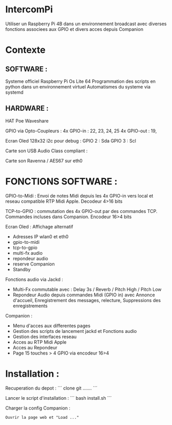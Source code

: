 # IntercomPi

Utiliser un Raspberry Pi 4B dans un environnement broadcast avec diverses fonctions associees aux GPIO et divers acces depuis Companion

# Contexte
## SOFTWARE :
Systeme officiel Raspberry Pi Os Lite 64
Programmation des scripts en python dans un environnement virtuel
Automatismes du systeme via systemd

## HARDWARE :

HAT Poe Waveshare

GPIO via Opto-Coupleurs :
4x GPIO-in : 22, 23, 24, 25
4x GPIO-out : 19, 

Ecran Oled 128x32 i2c pour debug :
GPIO 2 : Sda
GPIO 3 : Scl

Carte son USB Audio Class compliant :

Carte son Ravenna / AES67 sur eth0

# FONCTIONS SOFTWARE :

GPIO-to-Midi : Envoi de notes Midi depuis les 4x GPIO-in vers local et reseau compatible RTP Midi Apple. Decodeur 4>16 bits

TCP-to-GPIO : commutation des 4x GPIO-out par des commandes TCP. Commandes incluses dans Companion. Encodeur 16>4 bits

Ecran Oled : Affichage alternatif
  - Adresses IP wlan0 et eth0
  - gpio-to-midi
  - tcp-to-gpio
  - multi-fx audio
  - repondeur audio
  - reserve Companion
  - Standby

Fonctions audio via Jackd :
  - Multi-Fx commutable avec : Delay 3s / Reverb / Pitch High / Pitch Low
  - Repondeur Audio depuis commandes Midi (GPIO in) avec Annonce d'accueil, Enregistrement des messages, relecture, Suppressions des enregistrements

Companion :
  - Menu d'acces aux differentes pages
  - Gestion des scripts de lancement jackd et Fonctions audio
  - Gestion des interfaces reseau
  - Acces au RTP Midi Apple
  - Acces au Repondeur
  - Page 15 touches > 4 GPIO via encodeur 16>4


# Installation :
  Recuperation du depot :
  ´´´
  clone git .......
  ´´´

  Lancer le script d'installation :
  ´´´
  bash install.sh
  ´´´

  Charger la config Companion :

    Ouvrir la page web et "Load ..."
